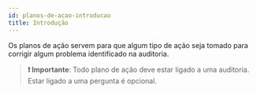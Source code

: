 ```yaml
---
id: planos-de-acao-introducao
title: Introdução
---
```


Os planos de ação servem para que algum tipo de ação seja tomado para corrigir algum problema identificado na auditoria.

> **❗ Importante**: Todo plano de ação deve estar ligado a uma auditoria. Estar ligado a uma pergunta é opcional.

